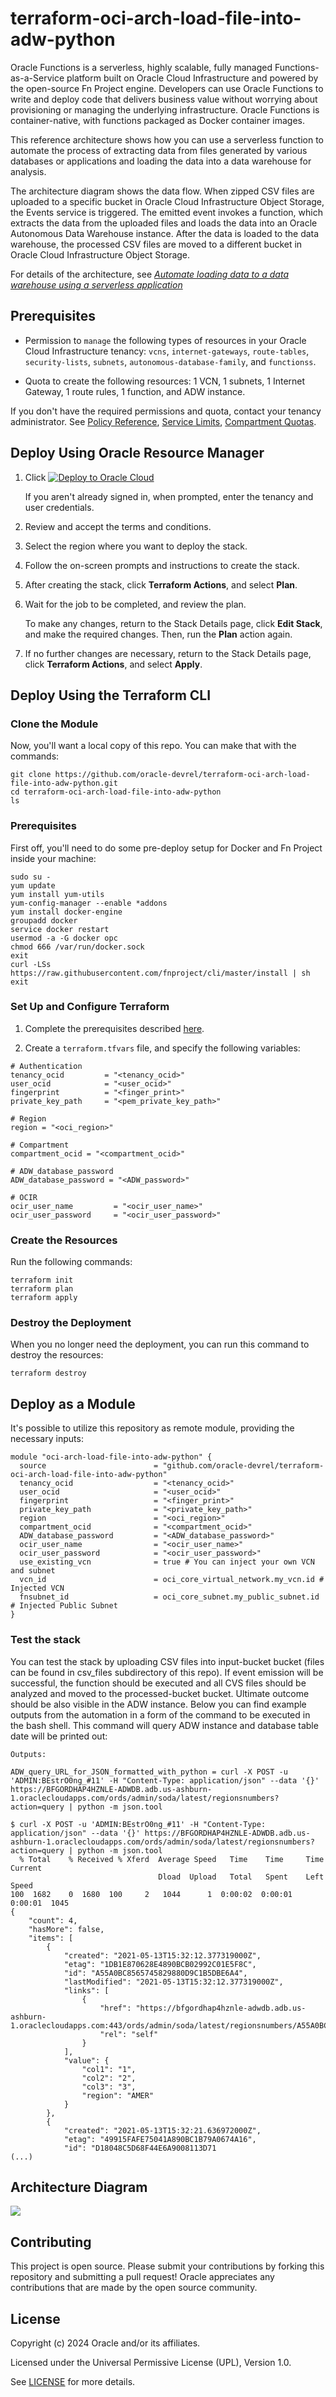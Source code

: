 # terraform-oci-arch-load-file-into-adw-python

Oracle Functions is a serverless, highly scalable, fully managed Functions-as-a-Service platform built on Oracle Cloud Infrastructure and powered by the open-source Fn Project engine. Developers can use Oracle Functions to write and deploy code that delivers business value without worrying about provisioning or managing the underlying infrastructure. Oracle Functions is container-native, with functions packaged as Docker container images.

This reference architecture shows how you can use a serverless function to automate the process of extracting data from files generated by various databases or applications and loading the data into a data warehouse for analysis.

The architecture diagram shows the data flow. When zipped CSV files are uploaded to a specific bucket in Oracle Cloud Infrastructure Object Storage, the Events service is triggered. The emitted event invokes a function, which extracts the data from the uploaded files and loads the data into an Oracle Autonomous Data Warehouse instance. After the data is loaded to the data warehouse, the processed CSV files are moved to a different bucket in Oracle Cloud Infrastructure Object Storage.

For details of the architecture, see [_Automate loading data to a data warehouse using a serverless application_](https://docs.oracle.com/en/solutions/serverless-dataload-adw/index.html)

## Prerequisites

- Permission to `manage` the following types of resources in your Oracle Cloud Infrastructure tenancy: `vcns`, `internet-gateways`, `route-tables`, `security-lists`, `subnets`, `autonomous-database-family`, and `functionss`.

- Quota to create the following resources: 1 VCN, 1 subnets, 1 Internet Gateway, 1 route rules, 1 function, and ADW instance.

If you don't have the required permissions and quota, contact your tenancy administrator. See [Policy Reference](https://docs.cloud.oracle.com/en-us/iaas/Content/Identity/Reference/policyreference.htm), [Service Limits](https://docs.cloud.oracle.com/en-us/iaas/Content/General/Concepts/servicelimits.htm), [Compartment Quotas](https://docs.cloud.oracle.com/iaas/Content/General/Concepts/resourcequotas.htm).

## Deploy Using Oracle Resource Manager

1. Click [![Deploy to Oracle Cloud](https://oci-resourcemanager-plugin.plugins.oci.oraclecloud.com/latest/deploy-to-oracle-cloud.svg)](https://cloud.oracle.com/resourcemanager/stacks/create?region=home&zipUrl=https://github.com/oracle-devrel/terraform-oci-arch-load-file-into-adw-python/releases/latest/download/terraform-oci-arch-load-file-into-adw-python-stack-latest.zip)

    If you aren't already signed in, when prompted, enter the tenancy and user credentials.

2. Review and accept the terms and conditions.

3. Select the region where you want to deploy the stack.

4. Follow the on-screen prompts and instructions to create the stack.

5. After creating the stack, click **Terraform Actions**, and select **Plan**.

6. Wait for the job to be completed, and review the plan.

    To make any changes, return to the Stack Details page, click **Edit Stack**, and make the required changes. Then, run the **Plan** action again.

7. If no further changes are necessary, return to the Stack Details page, click **Terraform Actions**, and select **Apply**.

## Deploy Using the Terraform CLI

### Clone the Module
Now, you'll want a local copy of this repo. You can make that with the commands:

    git clone https://github.com/oracle-devrel/terraform-oci-arch-load-file-into-adw-python.git
    cd terraform-oci-arch-load-file-into-adw-python
    ls

### Prerequisites
First off, you'll need to do some pre-deploy setup for Docker and Fn Project inside your machine:

```
sudo su -
yum update
yum install yum-utils
yum-config-manager --enable *addons
yum install docker-engine
groupadd docker
service docker restart
usermod -a -G docker opc
chmod 666 /var/run/docker.sock
exit
curl -LSs https://raw.githubusercontent.com/fnproject/cli/master/install | sh
exit
```
  
### Set Up and Configure Terraform

1. Complete the prerequisites described [here](https://github.com/cloud-partners/oci-prerequisites).

2. Create a `terraform.tfvars` file, and specify the following variables:

```
# Authentication
tenancy_ocid         = "<tenancy_ocid>"
user_ocid            = "<user_ocid>"
fingerprint          = "<finger_print>"
private_key_path     = "<pem_private_key_path>"

# Region
region = "<oci_region>"

# Compartment
compartment_ocid = "<compartment_ocid>"

# ADW_database_password
ADW_database_password = "<ADW_password>"

# OCIR
ocir_user_name         = "<ocir_user_name>"
ocir_user_password     = "<ocir_user_password>"
````

### Create the Resources
Run the following commands:

    terraform init
    terraform plan
    terraform apply

### Destroy the Deployment
When you no longer need the deployment, you can run this command to destroy the resources:

    terraform destroy

## Deploy as a Module
It's possible to utilize this repository as remote module, providing the necessary inputs:

```
module "oci-arch-load-file-into-adw-python" {
  source                        = "github.com/oracle-devrel/terraform-oci-arch-load-file-into-adw-python"
  tenancy_ocid                  = "<tenancy_ocid>"
  user_ocid                     = "<user_ocid>"
  fingerprint                   = "<finger_print>"
  private_key_path              = "<private_key_path>"
  region                        = "<oci_region>"
  compartment_ocid              = "<compartment_ocid>"
  ADW_database_password         = "<ADW_database_password>"
  ocir_user_name                = "<ocir_user_name>"
  ocir_user_password            = "<ocir_user_password>"
  use_existing_vcn              = true # You can inject your own VCN and subnet 
  vcn_id                        = oci_core_virtual_network.my_vcn.id # Injected VCN
  fnsubnet_id                   = oci_core_subnet.my_public_subnet.id # Injected Public Subnet
}
```

### Test the stack 

You can test the stack by uploading CSV files into input-bucket bucket (files can be found in csv_files subdirectory of this repo). If event emission will be successful, the function should be executed and all CVS files should be analyzed and moved to the processed-bucket bucket. Ultimate outcome should be also visible in the ADW instance. Below you can find example outputs from the automation in a form of the command to be executed in the bash shell. This command will query ADW instance and database table date will be printed out:

```
Outputs:

ADW_query_URL_for_JSON_formatted_with_python = curl -X POST -u 'ADMIN:BEstrO0ng_#11' -H "Content-Type: application/json" --data '{}' https://BFGORDHAP4HZNLE-ADWDB.adb.us-ashburn-1.oraclecloudapps.com/ords/admin/soda/latest/regionsnumbers?action=query | python -m json.tool 

$ curl -X POST -u 'ADMIN:BEstrO0ng_#11' -H "Content-Type: application/json" --data '{}' https://BFGORDHAP4HZNLE-ADWDB.adb.us-ashburn-1.oraclecloudapps.com/ords/admin/soda/latest/regionsnumbers?action=query | python -m json.tool
  % Total    % Received % Xferd  Average Speed   Time    Time     Time  Current
                                 Dload  Upload   Total   Spent    Left  Speed
100  1682    0  1680  100     2   1044      1  0:00:02  0:00:01  0:00:01  1045
{
    "count": 4,
    "hasMore": false,
    "items": [
        {
            "created": "2021-05-13T15:32:12.377319000Z",
            "etag": "1DB1E870628E4890BCB02992C01E5F8C",
            "id": "A55A0BC8565745829880D9C1B5DBE6A4",
            "lastModified": "2021-05-13T15:32:12.377319000Z",
            "links": [
                {
                    "href": "https://bfgordhap4hznle-adwdb.adb.us-ashburn-1.oraclecloudapps.com:443/ords/admin/soda/latest/regionsnumbers/A55A0BC8565745829880D9C1B5DBE6A4",
                    "rel": "self"
                }
            ],
            "value": {
                "col1": "1",
                "col2": "2",
                "col3": "3",
                "region": "AMER"
            }
        },
        {
            "created": "2021-05-13T15:32:21.636972000Z",
            "etag": "49915FAFE75041A890BC1B79A0674A16",
            "id": "D18048C5D68F44E6A9008113D71
(...)
````

## Architecture Diagram

![](./images/oci-arch-load-file-into-adw-python.png)

## Contributing
This project is open source.  Please submit your contributions by forking this repository and submitting a pull request!  Oracle appreciates any contributions that are made by the open source community.

## License
Copyright (c) 2024 Oracle and/or its affiliates.

Licensed under the Universal Permissive License (UPL), Version 1.0.

See [LICENSE](LICENSE.txt) for more details.
